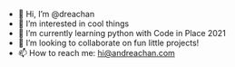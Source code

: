 - 👋 Hi, I’m @dreachan
- 👀 I’m interested in cool things
- 🌱 I’m currently learning python with Code in Place 2021
- 💞️ I’m looking to collaborate on fun little projects!
- 📫 How to reach me: hi@andreachan.com
